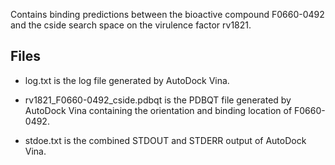Contains binding predictions between the bioactive compound F0660-0492 and the cside search space on the virulence factor rv1821.

## Files

- log.txt is the log file generated by AutoDock Vina.

- rv1821_F0660-0492_cside.pdbqt is the PDBQT file generated by AutoDock Vina containing the orientation and binding location of F0660-0492.

- stdoe.txt is the combined STDOUT and STDERR output of AutoDock Vina.

